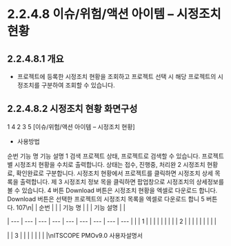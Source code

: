 # 2.2.4.8 이슈/위험/액션 아이템 – 시정조치 현황



## 2.2.4.8.1 개요

- 프로젝트에 등록한 시정조치 현황을 조회하고 프로젝트 선택 시 해당 프로젝트의 시정조치를 구분하여 조회할 수 있습니다.

## 2.2.4.8.2 시정조치 현황 화면구성

1
4
2
3
5
[이슈/위험/액션 아이템 – 시정조치 현황]

- 사용방법

순번 기능 명 기능 설명
1 검색 프로젝트 상태, 프로젝트로 검색할 수 있습니다.
프로젝트별 시정조치 현황을 수치로 출력합니다. 상태는 접수, 진행중, 처리완
2 시정조치 현황
료, 확인완료로 구분합니다.
시정조치 현황에서 프로젝트를 클릭하면 시정조치 상세 목록을 출력합니다. 제
3 시정조치 정보
목을 클릭하면 팝업창으로 시정조치의 상세정보를 볼 수 있습니다.
4 버튼 Download 버튼은 시정조치 현황을 엑셀로 다운로드 합니다.
Download 버튼은 선택한 프로젝트의 시정조치 목록을 엑셀로 다운로드 합니
5 버튼
다.
107\n|  | 순번 |  |  | 기능 명 |  |  | 기능 설명 |  |

| --- | --- | --- | --- | --- | --- | --- | --- | --- |
|  | 1 |  |  |  |  |  |  |  |
| 2 |  |  |  |  |  |  |  |  |

|  | 3 |  |  |  |  |  |  |  |\nITSCOPE PMOv9.0 사용자설명서
